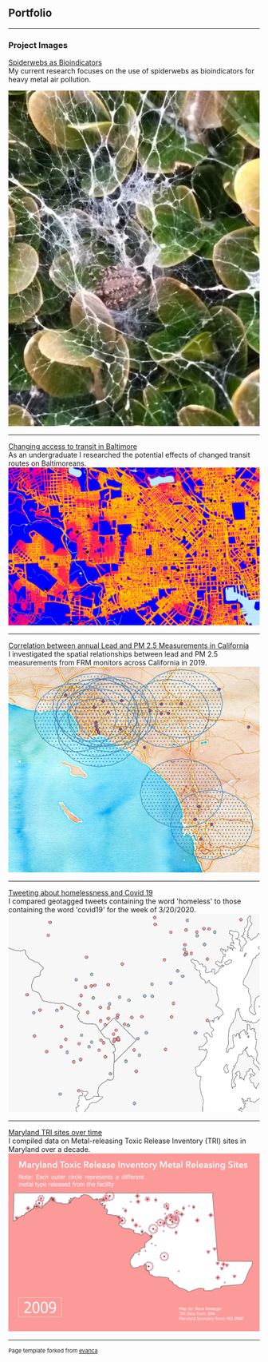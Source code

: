 ## Portfolio

---

### Project Images

[Spiderwebs as Bioindicators](spiderwebs/index)
<br>
My current research focuses on the use of spiderwebs as bioindicators for heavy metal air pollution. 

[<img src="images/spiderbutt.jpg?raw=true"/>](spiderwebs/index.md)

---
[Changing access to transit in Baltimore](capstone/index.md)
<br>
As an undergraduate I researched the potential effects of changed transit routes on Baltimoreans. 
[<img src="images/closeup.PNG?raw=true"/>](capstone/index.md)

---
[Correlation between annual Lead and PM 2.5 Measurements in California](project1_486/index.md)
<br>
I investigated the spatial relationships between lead and PM 2.5 measurements from FRM monitors across California in 2019. 
[<img src="images/closeup_buffer_ca.PNG?raw=true"/>](project1_486/index.md)

---
[Tweeting about homelessness and Covid 19](twitter/index.md)
<br>
I compared geotagged tweets containing the word 'homeless' to those containing the word 'covid19' for the week of 3/20/2020. 
[<img src="images/homelesscovid_screenshot.PNG?raw=true"/>](twitter/index.md)

---
[Maryland TRI sites over time](gif/index.md)
<br>
I compiled data on Metal-releasing Toxic Release Inventory (TRI) sites in Maryland over a decade. 
[<img src="images/tri_sites_2009.PNG?raw=true"/>](gif/index.md)

---
<p style="font-size:11px">Page template forked from <a href="https://github.com/evanca/quick-portfolio">evanca</a></p>
<!-- Remove above link if you don't want to attibute -->

